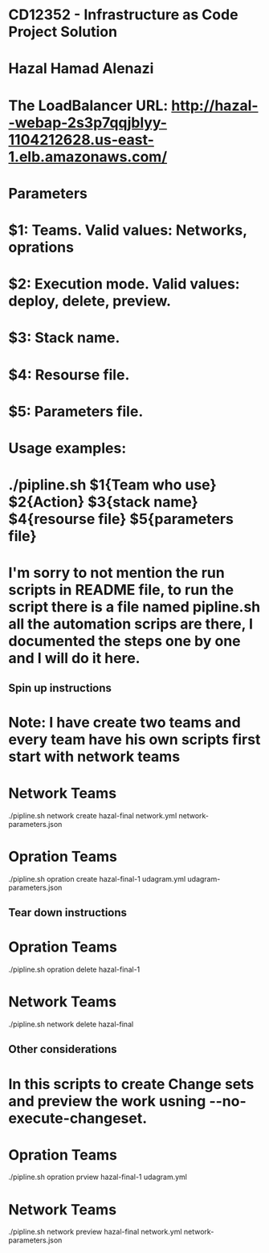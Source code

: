 # CD12352 - Infrastructure as Code Project Solution
# Hazal Hamad Alenazi

# The LoadBalancer URL: http://hazal--webap-2s3p7qqjblyy-1104212628.us-east-1.elb.amazonaws.com/


# Parameters
#   $1: Teams. Valid values: Networks, oprations
#   $2: Execution mode. Valid values: deploy, delete, preview.
#   $3: Stack name.
#   $4: Resourse file.
#   $5: Parameters file.
# Usage examples:
#   ./pipline.sh $1{Team who use} $2{Action} $3{stack name} $4{resourse file} $5{parameters file}

# I'm sorry to not mention the run scripts in README file, to run the script there is a file named pipline.sh all the automation scrips are there, I documented the steps one by one and I will do it here.

## Spin up instructions
# Note: I have create two teams and every team have his own scripts first start with network teams

# Network Teams
./pipline.sh network create hazal-final network.yml network-parameters.json
# Opration Teams
./pipline.sh opration create hazal-final-1 udagram.yml udagram-parameters.json


## Tear down instructions

# Opration Teams
./pipline.sh opration delete hazal-final-1
# Network Teams
./pipline.sh network delete hazal-final 

## Other considerations

# In this scripts to create Change sets and preview the work usning --no-execute-changeset.

# Opration Teams
./pipline.sh opration prview hazal-final-1 udagram.yml
# Network Teams
./pipline.sh network preview hazal-final network.yml network-parameters.json
